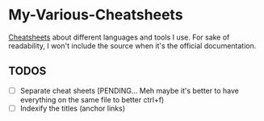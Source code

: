 # My-Various-Cheatsheets
[Cheatsheets](https://github.com/sangimed/My-Various-Cheatsheets/blob/master/my-cheatsheets.md) about different languages and tools I use. For sake of readability, I won't include the source when it's the official documentation.
 ## TODOS 
- [ ] Separate cheat sheets [PENDING... Meh maybe it's better to have everything on the same file to better ctrl+f)
- [ ] Indexify the titles (anchor links)
